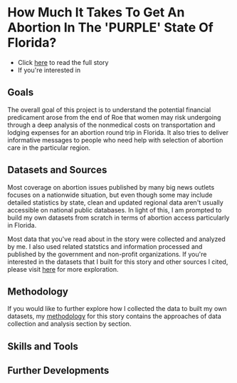 # How Much It Takes To Get An Abortion In The 'PURPLE' State Of Florida?

- Click [here](https://luyi-eve.github.io/fl-abortion-costs/) to read the full story
- If you're interested in 

## Goals

The overall goal of this project is to understand the potential financial predicament arose from the end of Roe that women may risk undergoing through a deep analysis of the nonmedical costs on transportation and lodging expenses for an abortion round trip in Florida. It also tries to deliver informative messages to people who need help with selection of abortion care in the particular region. 

## Datasets and Sources

Most coverage on abortion issues published by many big news outlets focuses on a nationwide situation, but even though some may include detailed statistics by state, clean and updated regional data aren't usually accessible on national public databases. In light of this, I am prompted to build my own datasets from scratch in terms of abortion access particularly in Florida. 

Most data that you've read about in the story were collected and analyzed by me. I also used related statstics and information processed and published by the government and non-profit organizations. If you're interested in the datasets that I built for this story and other sources I cited, please visit [here](https://luyi-eve.github.io/fl-abortion-costs/about-and-sources#datasets-and-sources) for more exploration.

## Methodology

If you would like to further explore how I collected the data to built my own datasets, my [methodology]() for this story contains the approaches of data collection and analysis section by section.




## Skills and Tools





## Further Developments
